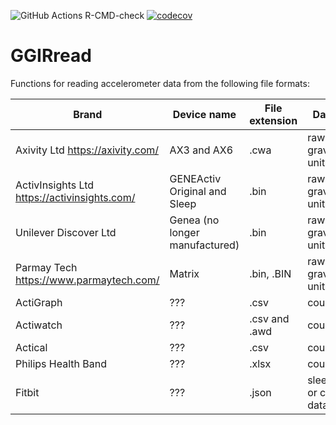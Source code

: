 ![GitHub Actions R-CMD-check](https://github.com/wadpac/GGIRread/workflows/R-CMD-check/badge.svg)
[![codecov](https://codecov.io/gh/wadpac/GGIRread/branch/main/graph/badge.svg?token=SNII9OKA4J)](https://app.codecov.io/gh/wadpac/GGIRread)

# GGIRread

Functions for reading accelerometer data from the following file formats:

Brand | Device name | File extension | Data type | GGIRread function
------ | ------- | ------- | ---------------- | ---------------------
Axivity Ltd https://axivity.com/ | AX3 and AX6 | .cwa | raw gravitational units |readAxivity
ActivInsights Ltd https://activinsights.com/ | GENEActiv Original and Sleep | .bin | raw gravitational units  | readGENEActiv
Unilever Discover Ltd | Genea (no longer manufactured) | .bin | raw gravitational units | readGenea
Parmay Tech https://www.parmaytech.com/ | Matrix | .bin, .BIN | raw gravitational units | readParmayMatrix
ActiGraph | ??? | .csv | count data | readActigraphCount
Actiwatch | ??? | .csv and .awd | count data | readActiwatchCount
Actical | ??? | .csv | count data | readActicalCount
Philips Health Band | ??? | .xlsx | count data | readPHBCount
Fitbit | ??? | .json | sleep, steps or calories data | readFitbit
